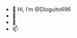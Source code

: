 - 👋 Hi, I’m @Dioguito696
- 👀 
- 🌱 
- 📫 

<!---
Dioguito696/Dioguito696 is a ✨ special ✨ repository because its `README.md` (this file) appears on your GitHub profile.
You can click the Preview link to take a look at your changes.
--->
